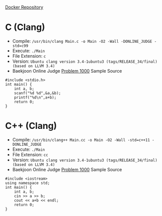 [Docker Repository](https://registry.hub.docker.com/u/baekjoon/onlinejudge-clang)

# C (Clang) 

* Compile: `/usr/bin/clang Main.c -o Main -O2 -Wall -DONLINE_JUDGE -std=c99`
* Execute: `./Main`
* File Extension: `c`
* Version: `Ubuntu clang version 3.4-1ubuntu3 (tags/RELEASE_34/final) (based on LLVM 3.4)`
* Baekjoon Online Judge [Problem 1000](https://www.acmicpc.net/problem/1000) Sample Source
````
#include <stdio.h>
int main() {
	int a, b;
	scanf("%d %d",&a,&b);
	printf("%d\n",a+b);
	return 0;
}
````


# C++ (Clang) 

* Compile: `/usr/bin/clang++ Main.cc -o Main -O2 -Wall -std=c++11 -DONLINE_JUDGE`
* Execute: `./Main`
* File Extension: `cc`
* Version: `Ubuntu clang version 3.4-1ubuntu3 (tags/RELEASE_34/final) (based on LLVM 3.4)`
* Baekjoon Online Judge [Problem 1000](https://www.acmicpc.net/problem/1000) Sample Source
````
#include <iostream>
using namespace std;
int main() {
	int a, b;
	cin >> a >> b;
	cout << a+b << endl;
	return 0;
}
````


